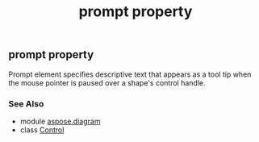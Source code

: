 ﻿---
title: prompt property
second_title: Aspose.Diagram for Python via .NET API References
description: 
type: docs
weight: 90
url: /python-net/aspose.diagram/control/prompt/
is_root: false
---

## prompt property


Prompt element specifies descriptive text that appears as a tool tip when the mouse pointer is paused over a shape's control handle.

### See Also
* module [aspose.diagram](../../)
* class [Control](/diagram/python-net/aspose.diagram/control)
